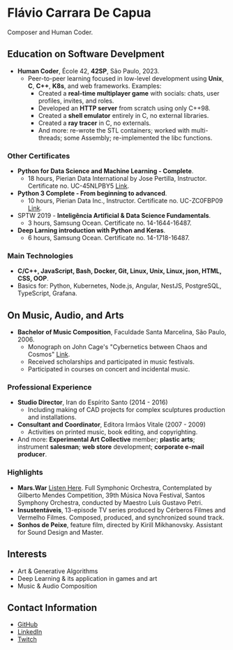 # Flávio Carrara De Capua

Composer and Human Coder.

## Education on Software Develpment

* **Human Coder**, École 42, **42SP**, São Paulo, 2023.
    * Peer-to-peer learning focused in low-level development using **Unix**, **C**, **C++**, **K8s**, and web frameworks. Examples:
      * Created a **real-time multiplayer game** with socials: chats, user profiles, invites, and roles.
      * Developed an **HTTP server** from scratch using only C++98.
      * Created a **shell emulator** entirely in C, no external libraries.
	  * Created a **ray tracer** in C, no externals.
	  * And more: re-wrote the STL containers; worked with multi-threads; some Assembly; re-implemented the libc functions.

### Other Certificates

* **Python for Data Science and Machine Learning - Complete**.
	* 18 hours, Pierian Data International by Jose Pertilla, Instructor. Certificate no. UC-45NLPBY5 [Link](https://ude.my/UC-45NLPBY5).
* **Python 3 Complete - From beginning to advanced**.
	* 10 hours, Pierian Data Inc., Instructor. Certificate no. UC-ZC0FBP09 [Link](https://ude.my/UC-ZC0FBP09).
* SPTW 2019 - **Inteligência Artificial & Data Science Fundamentals**.
	* 3 hours, Samsung Ocean. Certificate no. 14-1644-16487.
* **Deep Larning introduction with Python and Keras**.
	* 6 hours, Samsung Ocean. Certificate no. 14-1718-16487.

### Main Technologies 

* **C/C++, JavaScript, Bash, Docker, Git, Linux, Unix, Linux, json, HTML, CSS, OOP**.
* Basics for: Python, Kubernetes, Node.js, Angular, NestJS, PostgreSQL, TypeScript, Grafana.

## On Music, Audio, and Arts

* **Bachelor of Music Composition**, Faculdade Santa Marcelina, São Paulo, 2006.
    * Monograph on John Cage's "Cybernetics between Chaos and Cosmos" [Link](https://github.com/fde-capu/fde-capu/blob/main/J-Cage.pdf).
    * Received scholarships and participated in music festivals.
    * Participated in courses on concert and incidental music.

### Professional Experience

* **Studio Director**, Iran do Espírito Santo (2014 - 2016)
	* Including making of CAD projects for complex sculptures production and installations.
* **Consultant and Coordinator**, Editora Irmãos Vitale (2007 - 2009)
	* Activities on printed music, book editing, and copyrighting.
* And more: **Experimental Art Collective** member; **plastic arts**; instrument **salesman**; **web store** development; **corporate e-mail producer**.

### Highlights

* **Mars.War** [Listen Here](https://github.com/fde-capu/fde-capu/blob/main/Flavio%20Carrara%20-%20Marte%20Guerra%20-%202004%20-%2010m28.mp3). Full Symphonic Orchestra, Contemplated by Gilberto Mendes Competition, 39th Música Nova Festival, Santos Symphony Orchestra, conducted by Maestro Luís Gustavo Petri.
* **Insustentáveis**, 13-episode TV series produced by Cérberos Filmes and Vermelho Filmes. Composed, produced, and synchronized sound track. 
* **Sonhos de Peixe**, feature film, directed by Kirill Mikhanovsky. Assistant for Sound Design and Master.

## Interests

* Art & Generative Algorithms
* Deep Learning & its application in games and art
* Music & Audio Composition

## Contact Information

* [GitHub](https://www.github.com/fde-capu)
* [LinkedIn](https://www.linkedin.com/in/flaviocarrara/)
* [Twitch](https://www.twitch.com/fde-capu)

